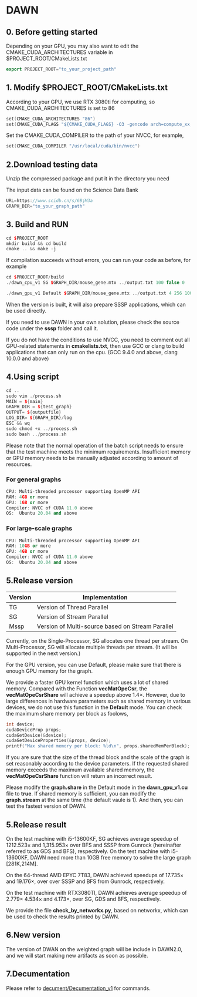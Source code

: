 # DAWN

## 0. Before getting started

Depending on your GPU, you may also want to edit the CMAKE_CUDA_ARCHITECTURES variable in $PROJECT_ROOT/CMakeLists.txt

```c++
export PROJECT_ROOT="to_your_project_path"
```

## 1. Modify $PROJECT_ROOT/CMakeLists.txt

According to your GPU, we use RTX 3080ti for computing, so CMAKE_CUDA_ARCHITECTURES is set to 86

```c++
set(CMAKE_CUDA_ARCHITECTURES "86")
set(CMAKE_CUDA_FLAGS "${CMAKE_CUDA_FLAGS} -O3 -gencode arch=compute_xx,code=sm_xx")
```

Set the CMAKE_CUDA_COMPILER to the path of your NVCC, for example,

```c++
set(CMAKE_CUDA_COMPILER "/usr/local/cuda/bin/nvcc")
```

## 2.Download testing data

Unzip the compressed package and put it in the directory you need

The input data can be found on the Science Data Bank

```c++
URL=https://www.scidb.cn/s/6BjM3a
GRAPH_DIR="to_your_graph_path"
```

## 3. Build and RUN

```c++
cd $PROJECT_ROOT
mkdir build && cd build
cmake .. && make -j
```

If compilation succeeds without errors, you can run your code as before, for example

```c++
cd $PROJECT_ROOT/build
./dawn_cpu_v1 SG $GRAPH_DIR/mouse_gene.mtx ../output.txt 100 false 0

./dawn_gpu_v1 Default $GRAPH_DIR/mouse_gene.mtx ../output.txt 4 256 100 false 0

```

When the version is built, it will also prepare SSSP applications, which can be used directly.

If you need to use DAWN in your own solution, please check the source code under the **sssp** folder and call it.

If you do not have the conditions to use NVCC, you need to comment out all GPU-related statements in **cmakelists.txt**, then use GCC or clang to build applications that can only run on the cpu. (GCC 9.4.0 and above, clang 10.0.0 and above)

## 4.Using script

```c++
cd ..
sudo vim ./process.sh
MAIN = ${main}
GRAPH_DIR = ${test_graph}
OUTPUT= ${outputfile}
LOG_DIR= ${GRAPH_DIR}/log
ESC && wq
sudo chmod +x ../process.sh
sudo bash ../process.sh
```

Please note that the normal operation of the batch script needs to ensure that the test machine meets the minimum requirements. Insufficient memory or GPU memory needs to be manually adjusted according to amount of resources.

### For general graphs

```c++
CPU: Multi-threaded processor supporting OpenMP API
RAM: 4GB or more
GPU: 1GB or more
Compiler: NVCC of CUDA 11.0 above
OS:  Ubuntu 20.04 and above
```

### For large-scale graphs

```c++
CPU: Multi-threaded processor supporting OpenMP API
RAM: 10GB or more
GPU: 4GB or more
Compiler: NVCC of CUDA 11.0 above
OS:  Ubuntu 20.04 and above
```

## 5.Release version

| Version | Implementation |
| ------ | ------ |
| TG |  Version of Thread Parallel|
| SG |  Version of Stream Parallel|
|Mssp | Version of Multi-source based on Stream Parallel|

Currently, on the Single-Processor, SG allocates one thread per stream. On Multi-Processor, SG will allocate multiple threads per stream. (It will be supported in the next version.)

For the GPU version, you can use Default, please make sure that there is enough GPU memory for the graph.

We provide a faster GPU kernel function which uses a lot of shared memory. Compared with the Function **vecMatOpeCsr**, the **vecMatOpeCsrShare** will achieve a speedup above 1.4&times;. However, due to large differences in hardware parameters such as shared memory in various devices, we do not use this function in the **Default** mode. You can check the maximum share memory per block as foolows,

```c++
int device;
cudaDeviceProp props;
cudaGetDevice(&device);
cudaGetDeviceProperties(&props, device);
printf("Max shared memory per block: %ld\n", props.sharedMemPerBlock);
```

If you are sure that the size of the thread block and the scale of the graph is set reasonably according to the device parameters. If the requested shared memory exceeds the maximum available shared memory, the **vecMatOpeCsrShare** function will return an incorrect result.

Please modify the **graph.share** in the Default mode in the **dawn_gpu_v1.cu** file to **true**. If shared memory is sufficient, you can modify the **graph.stream** at the same time (the default vaule is 1). And then, you can test the fastest version of DAWN.

## 5.Release result

On the test machine with i5-13600KF, SG achieves average speedup of 1212.523&times; and 1,315.953&times; over BFS and SSSP from Gunrock (hereinafter referred to as GDS and BFS), respectively. On the test machine with i5-13600KF, DAWN need more than 10GB free memory to solve the large graph [281K,214M].

On the 64-thread AMD EPYC 7T83, DAWN achieved speedups of 17.735&times; and 19.176&times;, over over SSSP and BFS from Gunrock, respectively.

On the test machine with RTX3080TI, DAWN achieves average speedup of 2.779&times; 4.534&times; and 4.173&times;, over SG, GDS and BFS, respectively.

We provide the file **check_by_networkx.py**, based on networkx, which can be used to check the results printed by DAWN.

## 6.New version

The version of DWAN on the weighted graph will be include in DAWN2.0, and we will start making new artifacts as soon as possible.

## 7.Decumentation

Please refer to [decument/Decumentation_v1](https://github.com/ining7/SC2023/blob/f37c968a6a7d2195587354fb7592261e70a4d2c8/document%C2%A0%E6%96%87%E6%A1%A3/Decumentation_v1.md) for commands.
